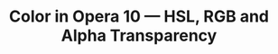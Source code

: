 ---
title: Color in Opera 10 — HSL, RGB and Alpha Transparency
authors:
- molly-holzschlag
tags:
- TAG
- layout: article
---